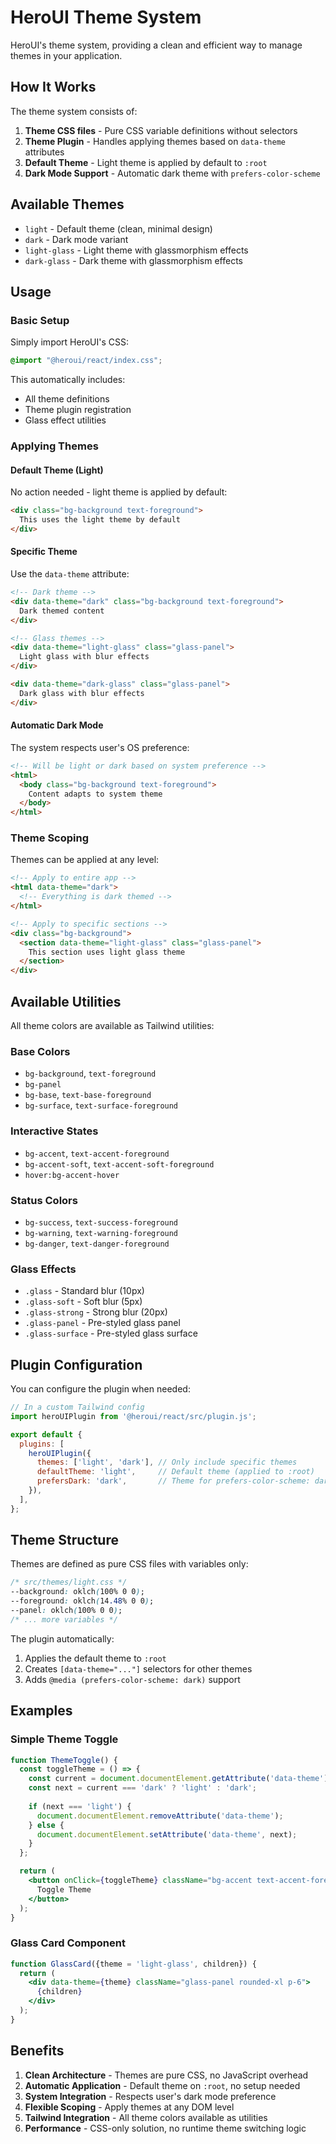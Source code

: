 # HeroUI Theme System

HeroUI's theme system, providing a clean and efficient way to manage themes in your application.

## How It Works

The theme system consists of:

1. **Theme CSS files** - Pure CSS variable definitions without selectors
2. **Theme Plugin** - Handles applying themes based on `data-theme` attributes
3. **Default Theme** - Light theme is applied by default to `:root`
4. **Dark Mode Support** - Automatic dark theme with `prefers-color-scheme`

## Available Themes

- `light` - Default theme (clean, minimal design)
- `dark` - Dark mode variant
- `light-glass` - Light theme with glassmorphism effects
- `dark-glass` - Dark theme with glassmorphism effects

## Usage

### Basic Setup

Simply import HeroUI's CSS:

```css
@import "@heroui/react/index.css";
```

This automatically includes:
- All theme definitions
- Theme plugin registration
- Glass effect utilities

### Applying Themes

#### Default Theme (Light)

No action needed - light theme is applied by default:

```html
<div class="bg-background text-foreground">
  This uses the light theme by default
</div>
```

#### Specific Theme

Use the `data-theme` attribute:

```html
<!-- Dark theme -->
<div data-theme="dark" class="bg-background text-foreground">
  Dark themed content
</div>

<!-- Glass themes -->
<div data-theme="light-glass" class="glass-panel">
  Light glass with blur effects
</div>

<div data-theme="dark-glass" class="glass-panel">
  Dark glass with blur effects
</div>
```

#### Automatic Dark Mode

The system respects user's OS preference:

```html
<!-- Will be light or dark based on system preference -->
<html>
  <body class="bg-background text-foreground">
    Content adapts to system theme
  </body>
</html>
```

### Theme Scoping

Themes can be applied at any level:

```html
<!-- Apply to entire app -->
<html data-theme="dark">
  <!-- Everything is dark themed -->
</html>

<!-- Apply to specific sections -->
<div class="bg-background">
  <section data-theme="light-glass" class="glass-panel">
    This section uses light glass theme
  </section>
</div>
```

## Available Utilities

All theme colors are available as Tailwind utilities:

### Base Colors
- `bg-background`, `text-foreground`
- `bg-panel`
- `bg-base`, `text-base-foreground`
- `bg-surface`, `text-surface-foreground`

### Interactive States
- `bg-accent`, `text-accent-foreground`
- `bg-accent-soft`, `text-accent-soft-foreground`
- `hover:bg-accent-hover`

### Status Colors
- `bg-success`, `text-success-foreground`
- `bg-warning`, `text-warning-foreground`
- `bg-danger`, `text-danger-foreground`

### Glass Effects
- `.glass` - Standard blur (10px)
- `.glass-soft` - Soft blur (5px)
- `.glass-strong` - Strong blur (20px)
- `.glass-panel` - Pre-styled glass panel
- `.glass-surface` - Pre-styled glass surface

## Plugin Configuration

You can configure the plugin when needed:

```js
// In a custom Tailwind config
import heroUIPlugin from '@heroui/react/src/plugin.js';

export default {
  plugins: [
    heroUIPlugin({
      themes: ['light', 'dark'], // Only include specific themes
      defaultTheme: 'light',     // Default theme (applied to :root)
      prefersDark: 'dark',       // Theme for prefers-color-scheme: dark
    }),
  ],
};
```

## Theme Structure

Themes are defined as pure CSS files with variables only:

```css
/* src/themes/light.css */
--background: oklch(100% 0 0);
--foreground: oklch(14.48% 0 0);
--panel: oklch(100% 0 0);
/* ... more variables */
```

The plugin automatically:
1. Applies the default theme to `:root`
2. Creates `[data-theme="..."]` selectors for other themes
3. Adds `@media (prefers-color-scheme: dark)` support

## Examples

### Simple Theme Toggle

```jsx
function ThemeToggle() {
  const toggleTheme = () => {
    const current = document.documentElement.getAttribute('data-theme');
    const next = current === 'dark' ? 'light' : 'dark';
    
    if (next === 'light') {
      document.documentElement.removeAttribute('data-theme');
    } else {
      document.documentElement.setAttribute('data-theme', next);
    }
  };

  return (
    <button onClick={toggleTheme} className="bg-accent text-accent-foreground px-4 py-2 rounded">
      Toggle Theme
    </button>
  );
}
```

### Glass Card Component

```jsx
function GlassCard({theme = 'light-glass', children}) {
  return (
    <div data-theme={theme} className="glass-panel rounded-xl p-6">
      {children}
    </div>
  );
}
```

## Benefits

1. **Clean Architecture** - Themes are pure CSS, no JavaScript overhead
2. **Automatic Application** - Default theme on `:root`, no setup needed
3. **System Integration** - Respects user's dark mode preference
4. **Flexible Scoping** - Apply themes at any DOM level
5. **Tailwind Integration** - All theme colors available as utilities
6. **Performance** - CSS-only solution, no runtime theme switching logic
